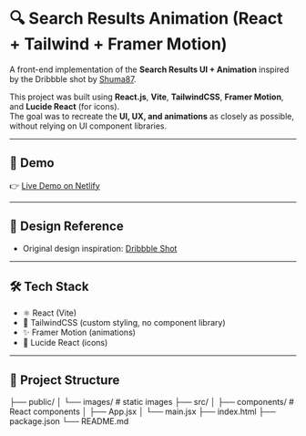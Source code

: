 # 🔍 Search Results Animation (React + Tailwind + Framer Motion)

A front-end implementation of the **Search Results UI + Animation** inspired by the Dribbble shot by [Shuma87](https://dribbble.com/shots/17399694-Search-Results-Animation).

This project was built using **React.js**, **Vite**, **TailwindCSS**, **Framer Motion**, and **Lucide React** (for icons).  
The goal was to recreate the **UI, UX, and animations** as closely as possible, without relying on UI component libraries.

---

## 🚀 Demo
👉 [Live Demo on Netlify](https://your-netlify-link-here.com)  

---

## 📸 Design Reference
- Original design inspiration: [Dribbble Shot](https://dribbble.com/shots/17399694-Search-Results-Animation)

---

## 🛠️ Tech Stack
- ⚛️ React (Vite)
- 🎨 TailwindCSS (custom styling, no component library)
- ✨ Framer Motion (animations)
- 🔗 Lucide React (icons)

---

## 📂 Project Structure
├── public/
│ └── images/ # static images
├── src/
│ ├── components/ # React components
│ ├── App.jsx
│ └── main.jsx
├── index.html
├── package.json
└── README.md